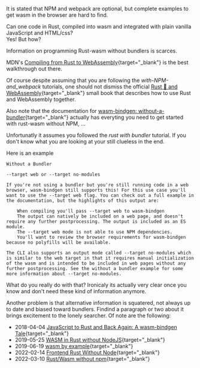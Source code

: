 It is stated that NPM and webpack are optional, but complete examples to get wasm in the browser 
are hard to find. 

Can one code in Rust, compiled into wasm and integrated with plain vanilla JavaScript and HTML/css?  
Yes! But how?  

Information on programming Rust-wasm without bundlers is scarces. 

MDN's [Compiling from Rust to WebAssembly](https://developer.mozilla.org/en-US/docs/WebAssembly/Rust_to_Wasm){target="_blank"} is the best walkthrough out there.

Of course despite assuming that you are following the *with-NPM-and_webpack* tutorials, one should not dismiss the official [Rust 🦀 and WebAssembly](https://rustwasm.github.io/docs/book/){target="_blank"} 
small book that describes how to use Rust and WebAssembly together.

Also note that the documentation for [wasm-bindgen: without-a-bundler](https://rustwasm.github.io/docs/wasm-bindgen/examples/without-a-bundler.html){target="_blank"}
actually has everyting you need to get started with rust-wasm without NPM, ...

Unfortunatly it assumes you followed the *rust with bundler*  tutorial.
If you don't know what you are looking at your still clueless in the end.

Here is an example

```
Without a Bundler

--target web or --target no-modules

If you're not using a bundler but you're still running code in a web browser, wasm-bindgen still supports this! For this use case you'll want to use the --target web flag. You can check out a full example in the documentation, but the highlights of this output are:

    When compiling you'll pass --target web to wasm-bindgen
    The output can natively be included on a web page, and doesn't require any further postprocessing. The output is included as an ES module.
    The --target web mode is not able to use NPM dependencies.
    You'll want to review the browser requirements for wasm-bindgen because no polyfills will be available.

The CLI also supports an output mode called --target no-modules which is similar to the web target in that it requires manual initialization of the wasm and is intended to be included in web pages without any further postprocessing. See the without a bundler example for some more information about --target no-modules.
```

What do you really do with that? Ironicaly its actually very clear once you know and don't need these kind of 
information anymore. 

Another problem is that alternative information is squatered, not always up to date and biased toward bundlers.
Findind a paragraph or two about it brings excitement to the lonely searcher.
Of note are the following:


- 2018-04-04 [JavaScript to Rust and Back Again: A wasm-bindgen Tale](https://hacks.mozilla.org/2018/04/javascript-to-rust-and-back-again-a-wasm-bindgen-tale/){target="_blank"}
- 2019-05-25 [WASM in Rust without NodeJS](https://dev.to/dandyvica/wasm-in-rust-without-nodejs-2e0c){target="_blank"}
- 2019-06-19 [wasm by example](https://wasmbyexample.dev/home.en-us.html){target="_blank"}
- 2022-02-14 [Frontend Rust Without Node](https://blog.urth.org/2022/02/14/frontend-rust-without-node/){target="_blank"}
- 2022-03-10 [Rust/Wasm without npm](https://lionturkey.github.io/posts/rustwasm/rustwasm.html){target="_blank"}


